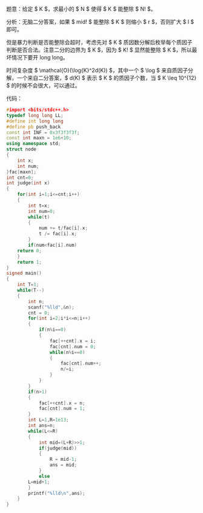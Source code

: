 题意：给定 $ K $，求最小的 $ N $ 使得 $ K $ 能整除 $ N! $。

分析：无脑二分答案，如果 $ mid! $ 能整除 $ K $ 则缩小 $ r $，否则扩大 $ l $ 即可。

但是暴力判断是否能整除会超时，考虑先对 $ K $ 质因数分解后枚举每个质因子判断是否合法。注意二分的边界为 $ K $，因为 $ K! $ 显然能整除 $ K $，所以最坏情况下要开 long long。

时间复杂度 $ \mathcal{O}(\log{K}^2d(K)) $，其中一个 $ \log $ 来自质因子分解，一个来自二分答案，$ d(K) $ 表示 $ K $ 的质因子个数，当 $ K \leq 10^{12} $ 的时候不会很大，可以通过。

代码：

```cpp
#import <bits/stdc++.h>
typedef long long LL;
#define int long long
#define pb push_back
const int INF = 0x3f3f3f3f;
const int maxn = 1e6+10;
using namespace std;
struct node
{
    int x;
    int num;
}fac[maxn];
int cnt=0;
int judge(int x)
{
    for(int i=1;i<=cnt;i++)
    {
        int t=x;
        int num=0;
        while(t)
        {
            num += t/fac[i].x;
            t /= fac[i].x;
        }
        if(num<fac[i].num) 
  	return 0;
    }
    return 1;
}
signed main()
{
    int T=1;
    while(T--)
    {
        int n;
        scanf("%lld",&n);
        cnt = 0;
        for(int i=2;i*i<=n;i++)
        {
            if(n%i==0)
            {
                fac[++cnt].x = i;
                fac[cnt].num = 0;
                while(n%i==0)
                {
                    fac[cnt].num++;
                    n/=i;
                }
            }
        }
        if(n>1)
        {
            fac[++cnt].x = n;
            fac[cnt].num = 1;
        }
        int L=1,R=1e13;
        int ans=n;
        while(L<=R)
        {
            int mid=(L+R)>>1;
            if(judge(mid))
            {
                R = mid-1;
                ans = mid;
            }
            else 
  		L=mid+1;
        }
        printf("%lld\n",ans);
    }
}
```
